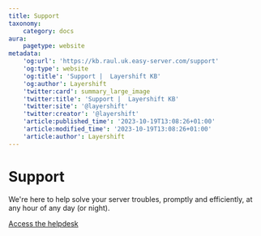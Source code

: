 ```yaml
---
title: Support
taxonomy:
    category: docs
aura:
    pagetype: website
metadata:
    'og:url': 'https://kb.raul.uk.easy-server.com/support'
    'og:type': website
    'og:title': 'Support |  Layershift KB'
    'og:author': Layershift
    'twitter:card': summary_large_image
    'twitter:title': 'Support |  Layershift KB'
    'twitter:site': '@layershift'
    'twitter:creator': '@layershift'
    'article:published_time': '2023-10-19T13:08:26+01:00'
    'article:modified_time': '2023-10-19T13:08:26+01:00'
    'article:author': Layershift
---
```


# Support

We're here to help solve your server troubles, promptly and efficiently, at any hour of any day (or night).

[Access the helpdesk](https://help.layershift.com)